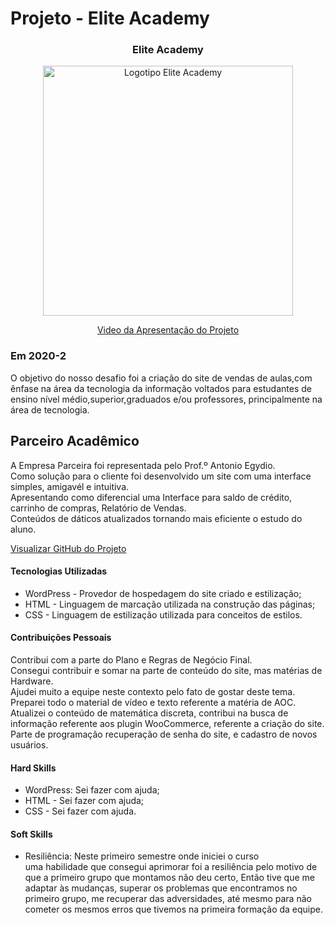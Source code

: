 # Projeto - Elite Academy

<div align=center>
 <h3>Elite Academy</h3>
  <img src="https://user-images.githubusercontent.com/111800315/192763939-29ea9044-a834-4df3-9da0-8f6eb83dadf5.gif" width=400 alt="Logotipo Elite Academy" />
 
  <a href="https://drive.google.com/file/d/171P9D6hfO-bxYBSApbL8MUAtkh-QTQEs/view?usp=sharing">Video da Apresentação do Projeto</a>
</div>



### Em 2020-2
O objetivo do nosso desafio foi a criação do site de vendas de aulas,com ênfase  na área da tecnologia da informação voltados para estudantes de ensino nível médio,superior,graduados e/ou professores, principalmente na área de tecnologia.

## Parceiro Acadêmico
A Empresa Parceira foi representada pelo Prof.º Antonio Egydio.<br>
Como solução para o cliente foi desenvolvido um site com uma interface simples, amigavél e intuitiva.<br>
Apresentando como diferencial uma Interface para saldo de crédito, carrinho de compras, Relatório de Vendas. <br>
Conteúdos de dáticos atualizados tornando mais eficiente o estudo do aluno. 



[Visualizar GitHub do Projeto](https://github.com/Ritas2022/ProjetoIntegrador01)

#### Tecnologias Utilizadas

- WordPress - Provedor de hospedagem do site criado e estilização;
- HTML - Linguagem de marcação utilizada na construção das páginas;
- CSS -  Linguagem de estilização utilizada para conceitos de estilos.

#### Contribuições Pessoais
Contribui com a parte do Plano e Regras de Negócio Final.<br>
Consegui contribuir e somar na parte de conteúdo do site, mas matérias de Hardware.<br>
Ajudei muito a equipe neste contexto pelo fato de gostar deste tema.<br>
Preparei todo o material de vídeo e texto referente a matéria de AOC.<br>
Atualizei o conteúdo de matemática discreta, contribui na busca de informação referente aos plugin WooCommerce, referente a criação do site.
Parte de programação recuperação de senha do site, e cadastro de novos usuários.   


#### Hard Skills
- WordPress: Sei fazer com ajuda;
- HTML - Sei fazer com ajuda;
- CSS - Sei fazer com ajuda.

#### Soft Skills

* Resiliência: Neste primeiro semestre onde iniciei o curso<br> uma habilidade que consegui aprimorar foi a resiliência pelo motivo de que a primeiro grupo que montamos não deu certo,
Então tive que me adaptar às mudanças, superar os problemas que encontramos no primeiro grupo, me recuperar das adversidades, até mesmo para não cometer os mesmos erros que tivemos na primeira formação da equipe.









